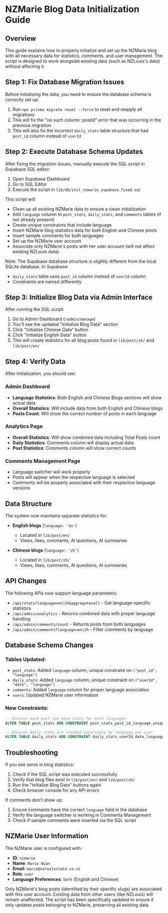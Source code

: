 # NZMarie Blog Data Initialization Guide

## Overview

This guide explains how to properly initialize and set up the NZMarie blog with all necessary data for statistics, comments, and user management. The script is designed to work alongside existing data (such as NZLouis's data) without affecting it.

## Step 1: Fix Database Migration Issues

Before initializing the data, you need to ensure the database schema is correctly set up:

1. Run `npx prisma migrate reset --force` to reset and reapply all migrations
2. This will fix the "no such column: postId" error that was occurring in the previous migration
3. This will also fix the incorrect `daily_stats` table structure that had `post_id` column instead of `userId`

## Step 2: Execute Database Schema Updates

After fixing the migration issues, manually execute the SQL script in Supabase SQL editor:

1. Open Supabase Dashboard
2. Go to SQL Editor
3. Execute the script in `lib/db/init_nzmarie_supabase_fixed.sql`

This script will:

- Clean up all existing NZMarie data to ensure a clean initialization
- Add `language` column to `post_stats`, `daily_stats`, and `comments` tables (if not already present)
- Create unique constraints that include language
- Insert NZMarie blog statistics data for both English and Chinese posts
- Insert sample comments for both languages
- Set up the NZMarie user account
- Associate only NZMarie's posts with her user account (will not affect existing NZLouis data)

Note: The Supabase database structure is slightly different from the local SQLite database. In Supabase:

- `daily_stats` table uses `post_id` column instead of `userId` column
- Constraints are named differently

## Step 3: Initialize Blog Data via Admin Interface

After running the SQL script:

1. Go to Admin Dashboard (`/admin/manage`)
2. You'll see the updated "Initialize Blog Data" section
3. Click "Initialize Chinese Data" button
4. Click "Initialize English Data" button
5. This will create statistics for all blog posts found in `lib/post/zh/` and `lib/post/en/`

## Step 4: Verify Data

After initialization, you should see:

### Admin Dashboard

- **Language Statistics**: Both English and Chinese Blogs sections will show actual data
- **Overall Statistics**: Will include data from both English and Chinese blogs
- **Posts Count**: Will show the correct number of posts in each language

### Analytics Page

- **Overall Statistics**: Will show combined data including Total Posts count
- **Daily Statistics**: Comments column will display actual data
- **Post Statistics**: Comments column will show correct counts

### Comments Management Page

- Language switcher will work properly
- Posts will appear when the respective language is selected
- Comments will be properly associated with their respective language versions

## Data Structure

The system now maintains separate statistics for:

- **English blogs** (`language: 'en'`)

  - Located in `lib/post/en/`
  - Views, likes, comments, AI questions, AI summaries

- **Chinese blogs** (`language: 'zh'`)

  - Located in `lib/post/zh/`
  - Views, likes, comments, AI questions, AI summaries

## API Changes

The following APIs now support language parameters:

- `/api/stats?language=en|zh&aggregate=all` - Get language-specific statistics
- `/api/admin/analytics` - Returns combined data with proper language handling
- `/api/admin/comments/count` - Returns posts from both languages
- `/api/admin/comments?language=en|zh` - Filter comments by language

## Database Schema Changes

### Tables Updated:

- `post_stats`: Added `language` column, unique constraint on `("post_id", "language")`
- `daily_stats`: Added `language` column, unique constraint on `("userId", "date", "language")`
- `comments`: Added `language` column for proper language association
- `users`: Updated NZMarie user information

### New Constraints:

```sql
-- Ensures each post can have stats for both languages
ALTER TABLE post_stats ADD CONSTRAINT post_stats_post_id_language_unique UNIQUE("post_id", "language");

-- Ensures daily stats are tracked separately by language per user
ALTER TABLE daily_stats ADD CONSTRAINT daily_stats_userId_date_language_key UNIQUE("userId", "date", "language");
```

## Troubleshooting

If you see zeros in blog statistics:

1. Check if the SQL script was executed successfully
2. Verify that blog files exist in `lib/post/en/` and `lib/post/zh/`
3. Run the "Initialize Blog Data" buttons again
4. Check browser console for any API errors

If comments don't show up:

1. Ensure comments have the correct `language` field in the database
2. Verify the language switcher is working in Comments Management
3. Check if sample comments were inserted via the SQL script

## NZMarie User Information

The NZMarie user is configured with:

- **ID**: `nzmarie`
- **Name**: `Marie Nian`
- **Email**: `marie@nzrealestate.co.nz`
- **Role**: `user`
- **Language Preferences**: `both` (English and Chinese)

Only NZMarie's blog posts (identified by their specific slugs) are associated with this user account. Existing data from other users (like NZLouis) will remain unaffected. The script has been specifically updated to ensure it only updates posts belonging to NZMarie, preserving all existing data.
